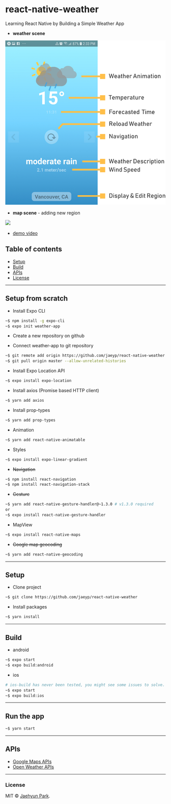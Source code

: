 # react-native-weather
Learning React Native by Building a Simple Weather App

* **weather scene**
<img src="./assets/scene-explanation.png" width='600px'>  

* **map scene** - adding new region
<img src="./assets/scene-map.png" width='918px'>  

* [demo video](https://youtu.be/gbH2cuuUjHc)  

## Table of contents

* [Setup](#setup)
* [Build](#build)
* [APIs](#apis)
* [License](#license)

---  

## Setup from scratch
* Install Expo CLI
```bash
~$ npm install -g expo-cli
~$ expo init weather-app
```
* Create a new repository on github  

* Connect weather-app to git repository
```bash
~$ git remote add origin https://github.com/jaeyp/react-native-weather  
~$ git pull origin master --allow-unrelated-histories  
```

* Install Expo Location API
```bash
~$ expo install expo-location
```

* Install axios (Promise based HTTP client)
```bash
~$ yarn add axios
```

* Install prop-types
```bash
~$ yarn add prop-types
```

* Animation
```bash
~$ yarn add react-native-animatable
```

* Styles
```bash
~$ expo install expo-linear-gradient
```

* ~~Navigation~~
```bash
~$ npm install react-navigation
~$ npm install react-navigation-stack
```

* ~~Gesture~~
```bash
~$ yarn add react-native-gesture-handler@~1.3.0 # v1.3.0 required
or
~$ expo install react-native-gesture-handler
```

* MapView
```bash
~$ expo install react-native-maps
```

* ~~Google map geocoding~~
```bash
~$ yarn add react-native-geocoding
```

---  

## Setup
* Clone project
```bash
~$ git clone https://github.com/jaeyp/react-native-weather
```

* Install packages
```bash
~$ yarn install
```

---  

## Build
* android
```bash
~$ expo start
~$ expo build:android
```

* ios  
```bash
# ios-build has never been tested, you might see some issues to solve.
~$ expo start
~$ expo build:ios
```

---  

## Run the app
```bash
~$ yarn start
```

---  

## APIs
* [Google Maps APIs](https://cloud.google.com/maps-platform/)  
* [Open Weather APIs](https://openweathermap.org/)  

---  

### License

MIT © [Jaehyun Park](https://portfolio.jaeyp.xyz).